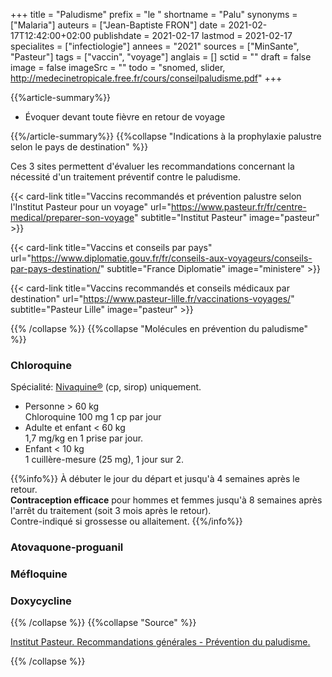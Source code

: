 +++
title = "Paludisme"
prefix = "le "
shortname = "Palu"
synonyms = ["Malaria"]
auteurs = ["Jean-Baptiste FRON"]
date = 2021-02-17T12:42:00+02:00
publishdate = 2021-02-17
lastmod = 2021-02-17
specialites = ["infectiologie"]
annees = "2021"
sources = ["MinSante", "Pasteur"]
tags = ["vaccin", "voyage"]
anglais = []
sctid = ""
draft = false
image = false
imageSrc = ""
todo = "snomed, slider, http://medecinetropicale.free.fr/cours/conseilpaludisme.pdf"
+++

{{%article-summary%}}

- Évoquer devant toute fièvre en retour de voyage

{{%/article-summary%}}
{{%collapse "Indications à la prophylaxie palustre selon le pays de destination" %}}

Ces 3 sites permettent d'évaluer les recommandations concernant la nécessité d'un traitement préventif contre le paludisme.

<div class="d-flex flex-wrap">

{{< card-link title="Vaccins recommandés et prévention palustre selon l'Institut Pasteur pour un voyage" url="https://www.pasteur.fr/fr/centre-medical/preparer-son-voyage" subtitle="Institut Pasteur" image="pasteur" >}}

{{< card-link title="Vaccins et conseils par pays" url="https://www.diplomatie.gouv.fr/fr/conseils-aux-voyageurs/conseils-par-pays-destination/" subtitle="France Diplomatie" image="ministere" >}}

{{< card-link title="Vaccins recommandés et conseils médicaux par destination" url="https://www.pasteur-lille.fr/vaccinations-voyages/" subtitle="Pasteur Lille" image="pasteur" >}}

</div>

{{% /collapse %}}
{{%collapse "Molécules en prévention du paludisme" %}}

### Chloroquine

Spécialité: [Nivaquine®](http://base-donnees-publique.medicaments.gouv.fr/affichageDoc.php?specid=65130778&typedoc=R) (cp, sirop) uniquement.

- Personne > 60 kg  
Chloroquine 100 mg 1 cp par jour
- Adulte et enfant < 60 kg  
1,7 mg/kg en 1 prise par jour.
- Enfant < 10 kg  
1 cuillère-mesure (25 mg), 1 jour sur 2.

{{%info%}}
À débuter le jour du départ et jusqu'à 4 semaines après le retour.  
**Contraception efficace** pour hommes et femmes jusqu'à 8 semaines après l'arrêt du traitement (soit 3 mois après le retour).  
Contre-indiqué si grossesse ou allaitement.
{{%/info%}}

### Atovaquone-proguanil

### Méfloquine

### Doxycycline

{{% /collapse %}}
{{%collapse "Source" %}}

[Institut Pasteur. Recommandations générales - Prévention du paludisme.](https://www.pasteur.fr/fr/centre-medical/vaccination/recommandations-generales#prvention-du-paludisme)

{{% /collapse %}}
